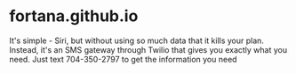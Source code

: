 # fortana.github.io
It's simple - Siri, but without using so much data that it kills your plan. Instead, it's an SMS gateway through Twilio that gives you exactly what you need. Just text 704-350-2797 to get the information you need

